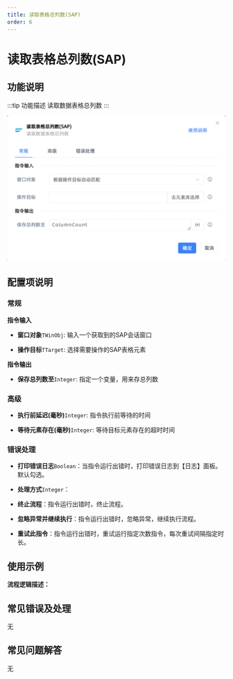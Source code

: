```yaml
---
title: 读取表格总列数(SAP)
order: 6
---
```


# 读取表格总列数(SAP)

## 功能说明

:::tip 功能描述
读取数据表格总列数
:::

![读取表格总列数(SAP)](../../../assets/读取表格总列数(SAP)_command.png)

## 配置项说明

### 常规

**指令输入**

- **窗口对象**`TWinObj`: 输入一个获取到的SAP会话窗口

- **操作目标**`TTarget`: 选择需要操作的SAP表格元素


**指令输出**

- **保存总列数至**`Integer`: 指定一个变量，用来存总列数

### 高级

- **执行前延迟(毫秒)**`Integer`: 指令执行前等待的时间

- **等待元素存在(毫秒)**`Integer`: 等待目标元素存在的超时时间

### 错误处理

- **打印错误日志**`Boolean`：当指令运行出错时，打印错误日志到【日志】面板。默认勾选。

- **处理方式**`Integer`：

 - **终止流程**：指令运行出错时，终止流程。

 - **忽略异常并继续执行**：指令运行出错时，忽略异常，继续执行流程。

 - **重试此指令**：指令运行出错时，重试运行指定次数指令，每次重试间隔指定时长。

## 使用示例

**流程逻辑描述：** 

## 常见错误及处理

无

## 常见问题解答

无

